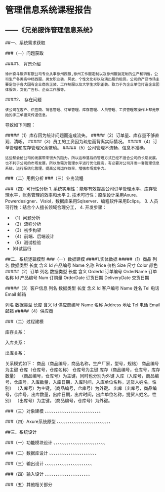 # 管理信息系统课程报告
## ——《兄弟服饰管理信息系统》
##一、系统需求获取

###（一）问题获取

####1、	背景介绍

    徐州奋斗服饰有限公司专业从事徐州西服,徐州工作服定制以及徐州服装定制的生产和销售。公司生产各类高中档西服，男女职业装，风衣，个性文化衫以及演出服的租赁。公司的产品市场主要定位于各大国有企业商务正装、工作制服以及大学生求职正装。致力于为企业单位打造企业团体服饰，文化广告衫、企业工作服等。
####2、	存在问题

    该公司在客户、供应商、销售管理、订单管理、库存管理、人员管理、工资管理等操作上都是原始的手工单据来传递信息。
导致如下问题：

#####（1）库存因为统计问题而造成流失。
#####（2）订单量、库存量不够直观、清晰。
#####（3）员工的工资因为疏忽而背离实际情况。
#####（4）订单管理和库存管理冗余繁琐。
#####（5）公司管理不流畅、信息不准确。

    这些都会给公司的发展带来很大的阻力。所以这种落后的管理方式已经不适合公司的长期发展，也不利于公司的市场发展，所以急需对管理水平进行优化提高，有必要对公司开发一套管理信息系统，进行系统化管理，提高公司运作效率，增强市场竞争力。

















###（二）用例分析 
###（三）业务流程

 





###（四）可行性分析
    1. 系统实用性：能够有效提高公司订单管理水平、库存管理水平，账务管理的效率和水平
2. 技术可行性：原型设计采用Axure、Powerdesigner、Visiol，数据库采用Sqlserver、编程软件采用Eclips。
3. 人员可行性：结合个人擅长领域合理分工，
4. 开发步骤：
+ （1）问题分析
+ （2）流程分析
+ （3）初步构架
+ （4）前端、后端设计
+ （5）测试检验
+ (6)试运行


##二、系统逻辑模型
###（一）数据建模
####1.实体数据
#####（1）商品
列名	数据类型	长度	含义
Id			产品编号
Name			名称
Price			价格
Size			尺寸
Color			颜色
#####（2）订单
列名	数据类型	长度	含义
OrderId			订单编号
OrderName			订单名称
Id			产品编号
Num			订购量
OrderDate			订货日期
DeliveryDate			交货日期


#####（3）客户信息
列名	数据类型	长度	含义
Id			客户编号
Name			姓名
Tel			电话
Email			邮箱

   列名	数据类型	长度	含义
Id			供应商编号
Name			名称
Address			地址
Tel			电话
Email			邮箱
#####（4）供应商






   
###（二）过程建模
 
 

 


 

 

 

 

 
库存关系：



入库关系：



出库关系：


 
关系模式如下：
商品（商品编号，商品名称，生产厂家，型号，规格）
       商品编号为主键
仓库（仓库号，仓库名称）
      仓库号为主键
库存（商品编号，仓库号，库存数量）
          （商品编号，仓库号）为主键，同时也分别为外键
入库（入库号，商品编号，仓库号，入库数量，入库日期，入库时间，入库单位名称，送货人姓名，性别）
        （入库号）为主键，（商品编号，仓库号）为外键。
出库（出库号，商品编号，仓库号，出库数量，出库日期，出库时间，出库单位名称，提货人姓名，性别）
        （出库号）为主键，（商品编号，仓库号）为外键。



###（三）对象建模
、、、、、、、、、、、、、、、、、、、、、、、、、、

###（四）Axure系统原型
、、、、、、、、、、、、、、、、、、、、、、、、、

##三、系统设计

###（一）功能模块设计
、、、、、、、、、、、、、、、、、、、、、、、、

###（二）数据库设计
、、、、、、、、、、、、、、、、、、、、、、

###（三）输出设计
、、、、、、、、、、、、、、、、、、、、、、

###（四）输入设计
、、、、、、、、、、、、、、、、、、、、、

###（五）其他相关部分


